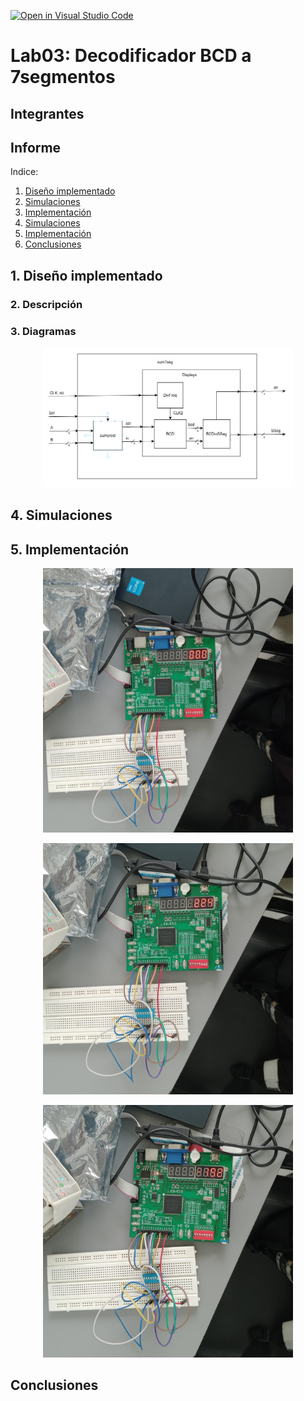 [![Open in Visual Studio Code](https://classroom.github.com/assets/open-in-vscode-2e0aaae1b6195c2367325f4f02e2d04e9abb55f0b24a779b69b11b9e10269abc.svg)](https://classroom.github.com/online_ide?assignment_repo_id=19709473&assignment_repo_type=AssignmentRepo)
# Lab03: Decodificador BCD a 7segmentos


## Integrantes 


## Informe

Indice:

1. [Diseño implementado](#1-diseño-implementado)
2. [Simulaciones](#2-descripción)
3. [Implementación](#3-diagramas)
4. [Simulaciones](#4-simulaciones)
5. [Implementación](#5-implementación)
6. [Conclusiones](#conclusiones)

## 1. Diseño implementado

### 2. Descripción

### 3. Diagramas

<p align="center">
  <img src="digrm.png" alt="Digrm" width="400"/>
  <br>
  <em></em>
</p>

## 4. Simulaciones 


## 5. Implementación

<p align="center">
  <img src="cer.jpeg" alt="Cero" width="400"/>
  <br>
  <em></em>
</p>

<p align="center">
  <img src="pos.jpeg" alt="Pos" width="400"/>
  <br>
  <em></em>
</p>

<p align="center">
  <img src="neg.jpeg" alt="Neg" width="400"/>
  <br>
  <em></em>
</p>

## Conclusiones




